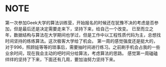 # NOTE

第一次参加Geek大学的算法训练营，开始报名的时候还在犹豫不决的考虑是否参加，但是最后还是决定需要走来下，坚持下来，给自己一个改变。
已至而立之年，数据结构与算法在大学期间也学过，但是工作中以工程性质代码为主，总想找时间坚持的练练算法。这次极客大学给了机会。
第一周的感觉强度还是挺大的，对于996，照顾娃等等的琐事后，需要抽时间进行练习。之前刷手机会占我的一些业余时间，现在我会主动的吧时间分给算法，考虑算法的思路。
感觉第一周磕磕绊绊的坚持了下来，下面还有几周，要加油努力坚持下来。
